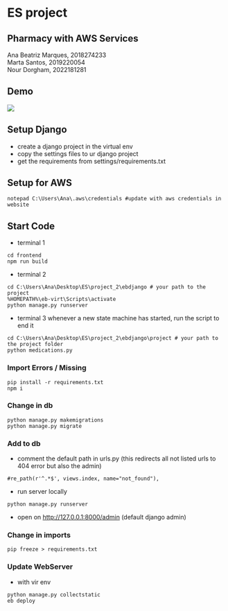 # ES project
## Pharmacy with AWS Services
Ana Beatriz Marques, 2018274233 <br>
Marta Santos, 2019220054 <br>
Nour Dorgham, 2022181281 <br>

## Demo
![](https://github.com/yourbaebea/es/demo.gif)

## Setup Django
- create a django project in the virtual env
- copy the settings files to ur django project
- get the requirements from settings/requirements.txt

## Setup for AWS
```
notepad C:\Users\Ana\.aws\credentials #update with aws credentials in website 
```
## Start Code
- terminal 1
```
cd frontend
npm run build
```
- terminal 2
```
cd C:\Users\Ana\Desktop\ES\project_2\ebdjango # your path to the project
%HOMEPATH%\eb-virt\Scripts\activate
python manage.py runserver
```
- terminal 3
whenever a new state machine has started, run the script to end it
```
cd C:\Users\Ana\Desktop\ES\project_2\ebdjango\project # your path to the project folder
python medications.py
```

### Import Errors / Missing
```
pip install -r requirements.txt
npm i
```

### Change in db
```
python manage.py makemigrations
python manage.py migrate
```

### Add to db
- comment the default path in urls.py (this redirects all not listed urls to 404 error but also the admin)
```
#re_path(r'^.*$', views.index, name="not_found"),
```
- run server locally
```
python manage.py runserver
```
- open on http://127.0.0.1:8000/admin (default django admin)

### Change in imports
```
pip freeze > requirements.txt
```

### Update WebServer
- with vir env
```
python manage.py collectstatic
eb deploy
```




 
